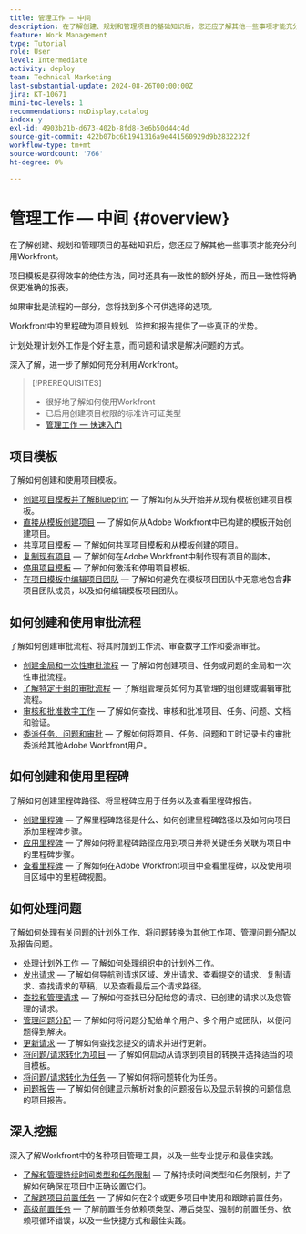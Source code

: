 ```yaml
---
title: 管理工作 — 中间
description: 在了解创建、规划和管理项目的基础知识后，您还应了解其他一些事项才能充分利用Workfront。
feature: Work Management
type: Tutorial
role: User
level: Intermediate
activity: deploy
team: Technical Marketing
last-substantial-update: 2024-08-26T00:00:00Z
jira: KT-10671
mini-toc-levels: 1
recommendations: noDisplay,catalog
index: y
exl-id: 4903b21b-d673-402b-8fd8-3e6b50d44c4d
source-git-commit: 422b07bc6b1941316a9e441560929d9b2832232f
workflow-type: tm+mt
source-wordcount: '766'
ht-degree: 0%

---
```


# 管理工作 — 中间 {#overview}

在了解创建、规划和管理项目的基础知识后，您还应了解其他一些事项才能充分利用Workfront。

项目模板是获得效率的绝佳方法，同时还具有一致性的额外好处，而且一致性将确保更准确的报表。

如果审批是流程的一部分，您将找到多个可供选择的选项。

Workfront中的里程碑为项目规划、监控和报告提供了一些真正的优势。

计划处理计划外工作是个好主意，而问题和请求是解决问题的方式。

深入了解，进一步了解如何充分利用Workfront。

>[!PREREQUISITES]
>
>* 很好地了解如何使用Workfront
>* 已启用创建项目权限的标准许可证类型
>* [管理工作 — 快速入门](https://experienceleague.adobe.com/?lang=zh-hans&recommended=Workfront-U-1-2022.1.planners)


## 项目模板

了解如何创建和使用项目模板。

* [创建项目模板并了解Blueprint](create-a-project-template.md) — 了解如何从头开始并从现有模板创建项目模板。
* [直接从模板创建项目](create-a-project-directly-from-a-template.md) — 了解如何从Adobe Workfront中已构建的模板开始创建项目。
* [共享项目模板](share-a-project-template.md) — 了解如何共享项目模板和从模板创建的项目。
* [复制现有项目](/help/manage-work/manage-projects/copy-an-existing-project.md) — 了解如何在Adobe Workfront中制作现有项目的副本。
* [停用项目模板](deactivate-a-project-template.md) — 了解如何激活和停用项目模板。
* [在项目模板中编辑项目团队](edit-the-project-team-in-a-project-template.md) — 了解如何避免在模板项目团队中无意地包含&#x200B;**非**&#x200B;项目团队成员，以及如何编辑模板项目团队。

## 如何创建和使用审批流程

了解如何创建审批流程、将其附加到工作流、审查数字工作和委派审批。

* [创建全局和一次性审批流程](create-a-single-use-approval-process.md) — 了解如何创建项目、任务或问题的全局和一次性审批流程。
* [了解特定于组的审批流程](group-specific-approval-processes.md) — 了解组管理员如何为其管理的组创建或编辑审批流程。
* [审核和批准数字工作](review-and-approve-digital-work.md) — 了解如何查找、审核和批准项目、任务、问题、文档和验证。
* [委派任务、问题和审批](delegate-approvals.md) — 了解如何将项目、任务、问题和工时记录卡的审批委派给其他Adobe Workfront用户。

## 如何创建和使用里程碑

了解如何创建里程碑路径、将里程碑应用于任务以及查看里程碑报告。

* [创建里程碑](creating-milestones.md) — 了解里程碑路径是什么、如何创建里程碑路径以及如何向项目添加里程碑步骤。
* [应用里程碑](apply-milestones.md) — 了解如何将里程碑路径应用到项目并将关键任务关联为项目中的里程碑步骤。
* [查看里程碑](view-milestones.md) — 了解如何在Adobe Workfront项目中查看里程碑，以及使用项目区域中的里程碑视图。

## 如何处理问题

了解如何处理有关问题的计划外工作、将问题转换为其他工作项、管理问题分配以及报告问题。

* [处理计划外工作](handle-unplanned-work.md) — 了解如何处理组织中的计划外工作。
* [发出请求](make-a-request.md) — 了解如何导航到请求区域、发出请求、查看提交的请求、复制请求、查找请求的草稿，以及查看最后三个请求路径。
* [查找和管理请求](find-requests.md) — 了解如何查找已分配给您的请求、已创建的请求以及您管理的请求。
* [管理问题分配](manage-issue-assignments.md) — 了解如何将问题分配给单个用户、多个用户或团队，以便问题得到解决。
* [更新请求](update-a-request.md) — 了解如何查找您提交的请求并进行更新。
* [将问题/请求转化为项目](create-a-project-from-a-request.md) — 了解如何启动从请求到项目的转换并选择适当的项目模板。
* [将问题/请求转化为任务](convert-issues-to-other-work-items.md) — 了解如何将问题转化为任务。
* [问题报告](report-on-issues.md) — 了解如何创建显示解析对象的问题报告以及显示转换的问题信息的项目报告。

## 深入挖掘

深入了解Workfront中的各种项目管理工具，以及一些专业提示和最佳实践。    

* [了解和管理持续时间类型和任务限制](understand-and-manage-duration-types-and-task-constraints.md) — 了解持续时间类型和任务限制，并了解如何确保在项目中正确设置它们。
* [了解跨项目前置任务](understand-cross-project-predecessors.md) — 了解如何在2个或更多项目中使用和跟踪前置任务。
* [高级前置任务](advanced-predecessors.md) — 了解前置任务依赖项类型、滞后类型、强制的前置任务、依赖项循环错误，以及一些快捷方式和最佳实践。
